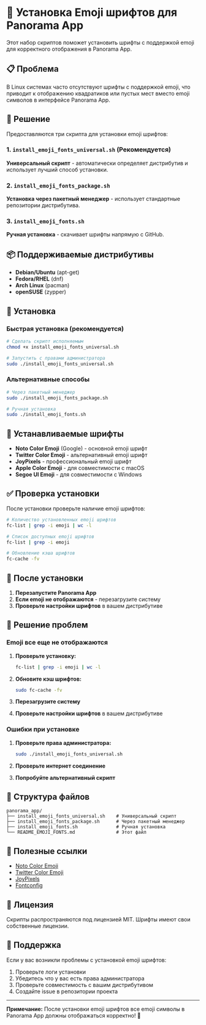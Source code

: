 # 🎨 Установка Emoji шрифтов для Panorama App

Этот набор скриптов поможет установить шрифты с поддержкой emoji для корректного отображения в Panorama App.

## 📋 Проблема

В Linux системах часто отсутствуют шрифты с поддержкой emoji, что приводит к отображению квадратиков или пустых мест вместо emoji символов в интерфейсе Panorama App.

## 🚀 Решение

Предоставляются три скрипта для установки emoji шрифтов:

### 1. `install_emoji_fonts_universal.sh` (Рекомендуется)
**Универсальный скрипт** - автоматически определяет дистрибутив и использует лучший способ установки.

### 2. `install_emoji_fonts_package.sh`
**Установка через пакетный менеджер** - использует стандартные репозитории дистрибутива.

### 3. `install_emoji_fonts.sh`
**Ручная установка** - скачивает шрифты напрямую с GitHub.

## 📦 Поддерживаемые дистрибутивы

- **Debian/Ubuntu** (apt-get)
- **Fedora/RHEL** (dnf)
- **Arch Linux** (pacman)
- **openSUSE** (zypper)

## 🔧 Установка

### Быстрая установка (рекомендуется)

```bash
# Сделать скрипт исполняемым
chmod +x install_emoji_fonts_universal.sh

# Запустить с правами администратора
sudo ./install_emoji_fonts_universal.sh
```

### Альтернативные способы

```bash
# Через пакетный менеджер
sudo ./install_emoji_fonts_package.sh

# Ручная установка
sudo ./install_emoji_fonts.sh
```

## 📱 Устанавливаемые шрифты

- **Noto Color Emoji** (Google) - основной emoji шрифт
- **Twitter Color Emoji** - альтернативный emoji шрифт
- **JoyPixels** - профессиональный emoji шрифт
- **Apple Color Emoji** - для совместимости с macOS
- **Segoe UI Emoji** - для совместимости с Windows

## ✅ Проверка установки

После установки проверьте наличие emoji шрифтов:

```bash
# Количество установленных emoji шрифтов
fc-list | grep -i emoji | wc -l

# Список доступных emoji шрифтов
fc-list | grep -i emoji

# Обновление кэша шрифтов
fc-cache -fv
```

## 🔄 После установки

1. **Перезапустите Panorama App**
2. **Если emoji не отображаются** - перезагрузите систему
3. **Проверьте настройки шрифтов** в вашем дистрибутиве

## 🐛 Решение проблем

### Emoji все еще не отображаются

1. **Проверьте установку:**
   ```bash
   fc-list | grep -i emoji | wc -l
   ```

2. **Обновите кэш шрифтов:**
   ```bash
   sudo fc-cache -fv
   ```

3. **Перезагрузите систему**

4. **Проверьте настройки шрифтов** в вашем дистрибутиве

### Ошибки при установке

1. **Проверьте права администратора:**
   ```bash
   sudo ./install_emoji_fonts_universal.sh
   ```

2. **Проверьте интернет соединение**

3. **Попробуйте альтернативный скрипт**

## 📁 Структура файлов

```
panorama_app/
├── install_emoji_fonts_universal.sh    # Универсальный скрипт
├── install_emoji_fonts_package.sh      # Через пакетный менеджер
├── install_emoji_fonts.sh              # Ручная установка
└── README_EMOJI_FONTS.md               # Этот файл
```

## 🔗 Полезные ссылки

- [Noto Color Emoji](https://github.com/googlefonts/noto-emoji)
- [Twitter Color Emoji](https://github.com/eosrei/twemoji-color-font)
- [JoyPixels](https://github.com/joypixels/emoji-font)
- [Fontconfig](https://www.freedesktop.org/wiki/Software/fontconfig/)

## 📝 Лицензия

Скрипты распространяются под лицензией MIT. Шрифты имеют свои собственные лицензии.

## 🤝 Поддержка

Если у вас возникли проблемы с установкой emoji шрифтов:

1. Проверьте логи установки
2. Убедитесь что у вас есть права администратора
3. Проверьте совместимость с вашим дистрибутивом
4. Создайте issue в репозитории проекта

---

**Примечание:** После установки emoji шрифтов все emoji символы в Panorama App должны отображаться корректно! 🎉
